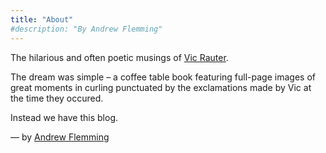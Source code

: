 ```yaml
---
title: "About"
#description: "By Andrew Flemming"
---
```


The hilarious and often poetic musings of [Vic Rauter](https://en.wikipedia.org/wiki/Vic_Rauter).

The dream was simple – a coffee table book featuring full-page images of great moments in curling punctuated by the exclamations made by Vic at the time they occured. 

Instead we have this blog.

— by [Andrew Flemming](https://andrewflemming.net)
